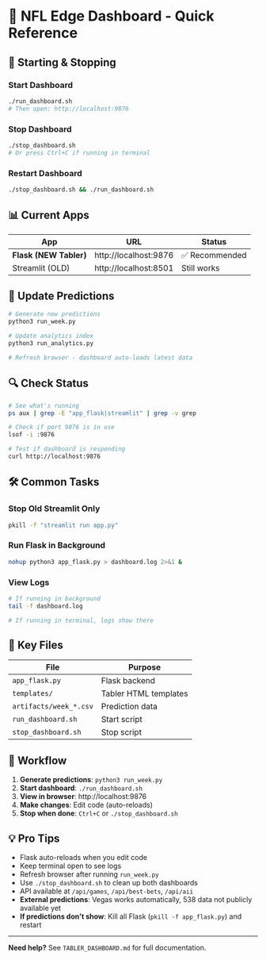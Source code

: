 # 🏈 NFL Edge Dashboard - Quick Reference

## 🚀 Starting & Stopping

### Start Dashboard
```bash
./run_dashboard.sh
# Then open: http://localhost:9876
```

### Stop Dashboard
```bash
./stop_dashboard.sh
# Or press Ctrl+C if running in terminal
```

### Restart Dashboard
```bash
./stop_dashboard.sh && ./run_dashboard.sh
```

## 📊 Current Apps

| App | URL | Status |
|-----|-----|--------|
| **Flask (NEW Tabler)** | http://localhost:9876 | ✅ Recommended |
| Streamlit (OLD) | http://localhost:8501 | Still works |

## 🔄 Update Predictions

```bash
# Generate new predictions
python3 run_week.py

# Update analytics index
python3 run_analytics.py

# Refresh browser - dashboard auto-loads latest data
```

## 🔍 Check Status

```bash
# See what's running
ps aux | grep -E "app_flask|streamlit" | grep -v grep

# Check if port 9876 is in use
lsof -i :9876

# Test if dashboard is responding
curl http://localhost:9876
```

## 🛠️ Common Tasks

### Stop Old Streamlit Only
```bash
pkill -f "streamlit run app.py"
```

### Run Flask in Background
```bash
nohup python3 app_flask.py > dashboard.log 2>&1 &
```

### View Logs
```bash
# If running in background
tail -f dashboard.log

# If running in terminal, logs show there
```

## 📁 Key Files

| File | Purpose |
|------|---------|
| `app_flask.py` | Flask backend |
| `templates/` | Tabler HTML templates |
| `artifacts/week_*.csv` | Prediction data |
| `run_dashboard.sh` | Start script |
| `stop_dashboard.sh` | Stop script |

## 🎯 Workflow

1. **Generate predictions**: `python3 run_week.py`
2. **Start dashboard**: `./run_dashboard.sh`
3. **View in browser**: http://localhost:9876
4. **Make changes**: Edit code (auto-reloads)
5. **Stop when done**: `Ctrl+C` or `./stop_dashboard.sh`

## 💡 Pro Tips

- Flask auto-reloads when you edit code
- Keep terminal open to see logs
- Refresh browser after running `run_week.py`
- Use `./stop_dashboard.sh` to clean up both dashboards
- API available at `/api/games`, `/api/best-bets`, `/api/aii`
- **External predictions**: Vegas works automatically, 538 data not publicly available yet
- **If predictions don't show**: Kill all Flask (`pkill -f app_flask.py`) and restart

---

**Need help?** See `TABLER_DASHBOARD.md` for full documentation.

